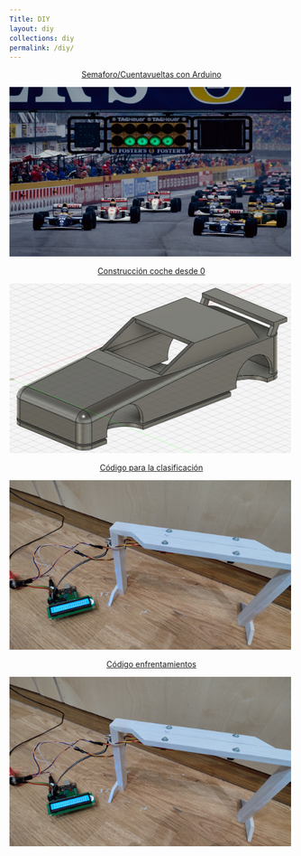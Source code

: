 ```yaml
---
Title: DIY
layout: diy
collections: diy
permalink: /diy/
---
```


<p style="text-align: center;"><a href="https://rchamo01.github.io/CasaRatonScalextric/diy/01-semaforo">Semaforo/Cuentavueltas con Arduino</a></p>

<p><a href="https://rchamo01.github.io/CasaRatonScalextric/diy/01-semaforo"><img src="../docs/images/semaforo00.jpeg" width="500" height="300"></a></p>

<p style="text-align: center;"><a href="https://rchamo01.github.io/CasaRatonScalextric/diy/03-cochedesde0">Construcción coche desde 0</a></p>

[<img src="../docs/images/cochedesde000.jpeg" width="500" height="300">](https://rchamo01.github.io/CasaRatonScalextric/diy/03-cochedesde0)

<p style="text-align: center;"><a href="https://rchamo01.github.io/CasaRatonScalextric/diy/02-codigoclasificacion">Código para la clasificación</a></p>

[<img src="../docs/images/semaforo02.png" width="500" height="300">](https://rchamo01.github.io/CasaRatonScalextric/diy/02-codigoclasificacion)

<p style="text-align: center;"><a href="https://rchamo01.github.io/CasaRatonScalextric/diy/04-codigoenfrentamientos">Código enfrentamientos</a></p>

[<img src="../docs/images/semaforo02.png" width="500" height="300">](https://rchamo01.github.io/CasaRatonScalextric/diy/04-codigoenfrentamientos)
